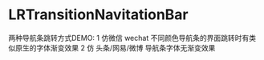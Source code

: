 # LRTransitionNavitationBar
两种导航条跳转方式DEMO:
1 仿微信 wechat 不同颜色导航条的界面跳转时有类似原生的字体渐变效果
2 仿 头条/网易/微博 导航条字体无渐变效果
